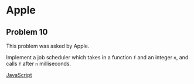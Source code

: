 # Apple

## Problem 10

This problem was asked by Apple.

Implement a job scheduler which takes in a function `f` and an integer `n`, and calls `f` after `n` milliseconds.

[JavaScript](https://github.com/JeevanJain/DailyCodingProblem/blob/main/Solutions/00-99/10/index.mjs)